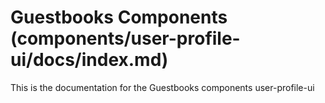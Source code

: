# Guestbooks Components (components/user-profile-ui/docs/index.md)

This is the documentation for the Guestbooks components user-profile-ui
